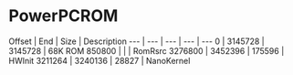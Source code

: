 # PowerPCROM


Offset | End | Size | Description 
--- | --- | --- | --- | ---
0 | 3145728 | 3145728 | 68K ROM
850800 |  |  | RomRsrc
3276800 | 3452396 | 175596 | HWInit
3211264 | 3240136 | 28827 | NanoKernel
